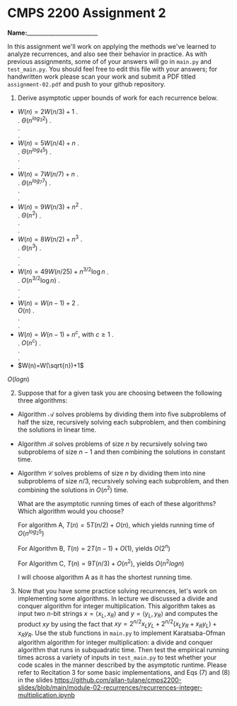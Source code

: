 # CMPS 2200 Assignment 2

**Name:**_________________________

In this assignment we'll work on applying the methods we've learned to analyze recurrences, and also see their behavior
in practice. As with previous
assignments, some of of your answers will go in `main.py` and `test_main.py`. You
should feel free to edit this file with your answers; for handwritten
work please scan your work and submit a PDF titled `assignment-02.pdf`
and push to your github repository.


1. Derive asymptotic upper bounds of work for each recurrence below.
  * $W(n)=2W(n/3)+1$
.  
.  $\Theta(n^{log_3 2})$
.  
.  
.  
  * $W(n)=5W(n/4)+n$
.  
.  $\Theta(n^{log_4 5})$
.  
.  
.  
  * $W(n)=7W(n/7)+n$
.  
.  $\Theta(n^{log_7 7})$
.  
.  
.  
  * $W(n)=9W(n/3)+n^2$
.  
.  $\Theta(n^2)$
.  
.  
.  
  * $W(n)=8W(n/2)+n^3$
.  
.  $\Theta(n^3)$
.  
.  
.  
  * $W(n)=49W(n/25)+n^{3/2}\log n$
.  
.  $O(n^{3/2}\log n)$
.  
.  
.  
  * $W(n)=W(n-1)+2$
.  
    $O(n)$
.  
.  
.  
  * $W(n)= W(n-1)+n^c$, with $c\geq 1$
.  
.  $O(n^c)$
.  
.  
.  
  * $W(n)=W(\sqrt{n})+1$

$O(log n)$


2. Suppose that for a given task you are choosing between the following three algorithms:

  * Algorithm $\mathcal{A}$ solves problems by dividing them into
      five subproblems of half the size, recursively solving each
      subproblem, and then combining the solutions in linear time.
    
  * Algorithm $\mathcal{B}$ solves problems of size $n$ by
      recursively solving two subproblems of size $n-1$ and then
      combining the solutions in constant time.
    
  * Algorithm $\mathcal{C}$ solves problems of size $n$ by dividing
      them into nine subproblems of size $n/3$, recursively solving
      each subproblem, and then combining the solutions in $O(n^2)$
      time.

    What are the asymptotic running times of each of these algorithms?
    Which algorithm would you choose?

    For algorithm A, $T(n) = 5T(n/2)+O(n)$, which yields running time of $O(n^{log_2 5})$

    For Algorithm B, $T(n) = 2T(n-1)+O(1)$, yields $O(2^n)$

    For Algorithm C, $T(n) = 9T(n/3)+O(n^2)$, yields $O(n^2 logn)$

    I will choose algorithm A as it has the shortest running time.


3. Now that you have some practice solving recurrences, let's work on
  implementing some algorithms. In lecture we discussed a divide and
  conquer algorithm for integer multiplication. This algorithm takes
  as input two $n$-bit strings $x = \langle x_L, x_R\rangle$ and
  $y=\langle y_L, y_R\rangle$ and computes the product $xy$ by using
  the fact that $xy = 2^{n/2}x_Ly_L + 2^{n/2}(x_Ly_R+x_Ry_L) +
  x_Ry_R.$ Use the
  stub functions in `main.py` to implement Karatsaba-Ofman algorithm algorithm for integer
  multiplication: a divide and conquer algorithm that runs in
  subquadratic time. Then test the empirical running times across a
  variety of inputs in `test_main.py` to test whether your code scales in the manner
  described by the asymptotic runtime. Please refer to Recitation 3 for some basic implementations, and Eqs (7) and (8) in the slides https://github.com/allan-tulane/cmps2200-slides/blob/main/module-02-recurrences/recurrences-integer-multiplication.ipynb
 
 


